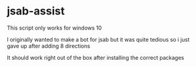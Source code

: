 # jsab-assist

This script only works for windows 10

I originally wanted to make a bot for jsab but it was quite tedious so i just gave up after adding 8 directions

It should work right out of the box after installing the correct packages
